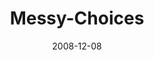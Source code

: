 ---
layout: music 
title: "Messy-Choices"
series: "We Wish You A Messy Christmas"
date: 2008-12-08 
description: "Brian Tome discusses how Jesus' arrival causes a beautiful  mess in our lives."
audio: "http://s3.amazonaws.com/crossroadsaudiomessages/messyxmas2.mp3"
audio-duration: "29:29"
---